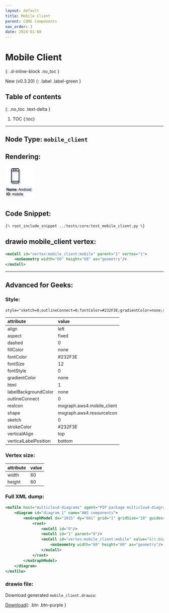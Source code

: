 ```yaml
---
layout: default
title: Mobile Client
parent: CORE Components
nav_order: 3
date: 2024-01-08
---
```


# Mobile Client
{: .d-inline-block .no_toc }

New (v0.3.20)
{: .label .label-green }

## Table of contents
{: .no_toc .text-delta }

1. TOC
{:toc}

---


## Node Type: ``mobile_client``

## Rendering:

![lambda](output/jpg/mobile_client.jpg)

## Code Snippet:

```python
{% root_include_snippet ../tests/core/test_mobile_client.py %}
```

## drawio mobile_client vertex:

```xml
<mxCell id="vertex:mobile_client:mobile" parent="1" vertex="1">
    <mxGeometry width="60" height="60" as="geometry"/>
</mxCell>
```
---

## Advanced for Geeks:

### Style:
```html
style="sketch=0;outlineConnect=0;fontColor=#232F3E;gradientColor=none;strokeColor=#232F3E;fillColor=none;dashed=0;verticalLabelPosition=bottom;verticalAlign=top;align=left;html=1;fontSize=12;fontStyle=0;aspect=fixed;shape=mxgraph.aws4.resourceIcon;resIcon=mxgraph.aws4.mobile_client;labelBackgroundColor=none;"
```

| attribute | value |
|:----------|:------|
|align| left |
|aspect| fixed |
|dashed| 0 |
|fillColor| none |
|fontColor| #232F3E |
|fontSize| 12 |
|fontStyle| 0 |
|gradientColor| none |
|html| 1 |
|labelBackgroundColor| none |
|outlineConnect| 0 |
|resIcon| mxgraph.aws4.mobile_client |
|shape| mxgraph.aws4.resourceIcon |
|sketch| 0 |
|strokeColor| #232F3E |
|verticalAlign| top |
|verticalLabelPosition| bottom |

### Vertex size:

| attribute | value |
|:---------|:-----------|
| width    | 60  |
| height   |60|

### Full XML dump:
```xml
<mxfile host="multicloud-diagrams" agent="PIP package multicloud-diagrams. Generate resources in draw.io compatible format for Cloud infrastructure. Copyrights @ Roman Tsypuk 2023. MIT license." type="MultiCloud">
    <diagram id="diagram_1" name="AWS components">
        <mxGraphModel dx="1015" dy="661" grid="1" gridSize="10" guides="1" tooltips="1" connect="1" arrows="1" fold="1" page="1" pageScale="1" pageWidth="850" pageHeight="1100" math="0" shadow="1">
            <root>
                <mxCell id="0"/>
                <mxCell id="1" parent="0"/>
                <mxCell id="vertex:mobile_client:mobile" value="&lt;b&gt;Name&lt;/b&gt;: Android&lt;BR&gt;&lt;b&gt;ID&lt;/b&gt;: mobile" style="sketch=0;outlineConnect=0;fontColor=#232F3E;gradientColor=none;strokeColor=#232F3E;fillColor=none;dashed=0;verticalLabelPosition=bottom;verticalAlign=top;align=left;html=1;fontSize=12;fontStyle=0;aspect=fixed;shape=mxgraph.aws4.resourceIcon;resIcon=mxgraph.aws4.mobile_client;labelBackgroundColor=none;" parent="1" vertex="1">
                    <mxGeometry width="60" height="60" as="geometry"/>
                </mxCell>
            </root>
        </mxGraphModel>
    </diagram>
</mxfile>
```

### drawio file:

Download generated ``mobile_client.drawio``:

[Download](output/drawio/mobile_client.drawio){: .btn .btn-purple }
